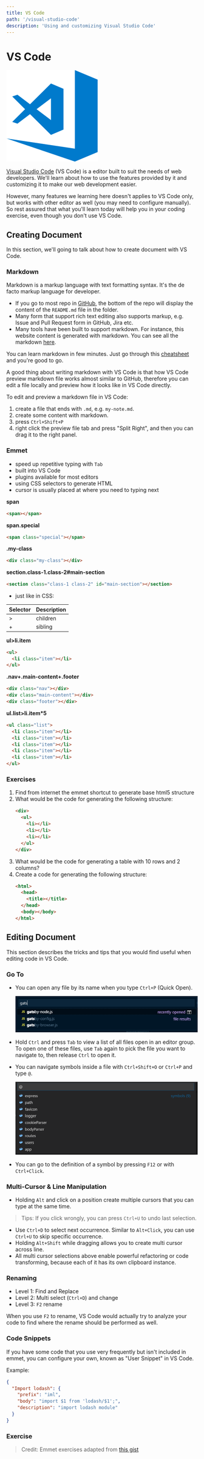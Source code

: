```yaml
---
title: VS Code
path: '/visual-studio-code'
description: 'Using and customizing Visual Studio Code'
---
```


# VS Code

![VS Code Icon](vs-code-icon.png)

[Visual Studio Code][vs-code] (VS Code) is a editor built to suit the needs of web developers. We'll learn about how to use the features provided by it and customizing it to make our web development easier.

However, many features we learning here doesn't applies to VS Code only, but works with other editor as well (you may need to configure manually). So rest assured that what you'll learn today will help you in your coding exercise, even though you don't use VS Code.

## Creating Document

In this section, we'll going to talk about how to create document with VS Code.

### Markdown

Markdown is a markup language with text formatting syntax. It's the de facto markup language for developer.

- If you go to most repo in [GitHub], the bottom of the repo will display the content of the `README.md` file in the folder.
- Many form that support rich text editing also supports markup, e.g. Issue and Pull Request form in GitHub, Jira etc.
- Many tools have been built to support markdown. For instance, this website content is generated with markdown. You can see all the markdown [here][website-repo].

You can learn markdown in few minutes. Just go through this [cheatsheet][markdown-cheatsheet] and you're good to go.

A good thing about writing markdown with VS Code is that how VS Code preview markdown file works almost similar to GitHub, therefore you can edit a file locally and preview how it looks like in VS Code directly.

To edit and preview a markdown file in VS Code:

1. create a file that ends with `.md`, e.g. `my-note.md`.
1. create some content with markdown.
1. press `Ctrl+Shift+P`
1. right click the preview file tab and press "Split Right", and then you can drag it to the right panel.

### Emmet

- speed up repetitive typing with `Tab`
- built into VS Code
- plugins available for most editors
- using CSS selectors to generate HTML
- cursor is usually placed at where you need to typing next

**span**

```html
<span></span>
```

**span.special**

```html
<span class="special"></span>
```

**.my-class**

```html
<div class="my-class"></div>
```

**section.class-1.class-2#main-section**

```html
<section class="class-1 class-2" id="main-section"></section>
```

- just like in CSS:

| Selector | Description |
| -------- | ----------- |
| >        | children    |
| +        | sibling     |

**ul>li.item**

```html
<ul>
  <li class="item"></li>
</ul>
```

**.nav+.main-content+.footer**

```html
<div class="nav"></div>
<div class="main-content"></div>
<div class="footer"></div>
```

**ul.list>li.item\*5**

```html
<ul class="list">
  <li class="item"></li>
  <li class="item"></li>
  <li class="item"></li>
  <li class="item"></li>
  <li class="item"></li>
</ul>
```

### Exercises

1. Find from internet the emmet shortcut to generate base html5 structure
1. What would be the code for generating the following structure:
   ```html
   <div>
     <ul>
       <li></li>
       <li></li>
       <li></li>
     </ul>
   </div>
   ```
1. What would be the code for generating a table with 10 rows and 2 columns?
1. Create a code for generating the following structure:
   ```html
   <html>
     <head>
       <title></title>
     </head>
     <body></body>
   </html>
   ```

## Editing Document

This section describes the tricks and tips that you would find useful when editing code in VS Code.

### Go To

- You can open any file by its name when you type `Ctrl+P` (Quick Open).

  ![After type Ctrl+P, type the file name to show the available files in your project](quick-open.png)

- Hold `Ctrl` and press `Tab` to view a list of all files open in an editor group. To open one of these files, use `Tab` again to pick the file you want to navigate to, then release `Ctrl` to open it.

- You can navigate symbols inside a file with `Ctrl+Shift+O` or `Ctrl+P` and type `@`.

  ![Go to Symbol](go-to-symbol.png)

- You can go to the definition of a symbol by pressing `F12` or with `Ctrl+Click`.

### Multi-Cursor & Line Manipulation

- Holding `Alt` and click on a position create multiple cursors that you can type at the same time.

> Tips: If you click wrongly, you can press `Ctrl+U` to undo last selection.

- Use `Ctrl+D` to select next occurrence. Similar to `Alt+Click`, you can use `Ctrl+U` to skip specific occurrence.
- Holding `Alt+Shift` while dragging allows you to create multi cursor across line.
- All multi cursor selections above enable powerful refactoring or code transforming, because each of it has its own clipboard instance.

### Renaming

- Level 1: Find and Replace
- Level 2: Multi select (`Ctrl+D`) and change
- Level 3: `F2` rename

When you use `F2` to rename, VS Code would actually try to analyze your code to find where the rename should be performed as well.

### Code Snippets

If you have some code that you use very frequently but isn't included in emmet, you can configure your own, known as "User Snippet" in VS Code.

Example:

```json
{
  "Import lodash": {
    "prefix": "iml",
    "body": "import $1 from 'lodash/$1';",
    "description": "import lodash module"
  }
}
```

### Exercise

> Credit: Emmet exercises adapted from [this gist](https://gist.github.com/cirops/4715058)

[vs-code]: https://code.visualstudio.com/
[github]: https://github.com/
[website-repo]: https://github.com/malcolm-kee/frontend-developer-toolbox
[markdown-cheatsheet]: https://github.com/adam-p/markdown-here/wiki/Markdown-Cheatsheet

